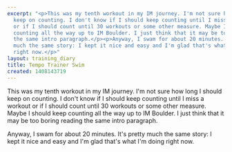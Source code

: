 ```yaml
---
excerpt: "<p>This was my tenth workout in my IM journey. I'm not sure how long I should
  keep on counting. I don't know if I should keep counting until I miss a workout
  or if I should count until 30 workouts or some other measure. Maybe I should keep
  counting all the way up to IM Boulder. I just think that it may be too boring reading
  the same intro paragraph.</p><p>Anyway, I swam for about 20 minutes. It's pretty
  much the same story: I kept it nice and easy and I'm glad that's what I'm doing
  right now.</p>"
layout: training_diary
title: Tempo Trainer Swim
created: 1408143719
---
```

<p>This was my tenth workout in my IM journey. I'm not sure how long I should keep on counting. I don't know if I should keep counting until I miss a workout or if I should count until 30 workouts or some other measure. Maybe I should keep counting all the way up to IM Boulder. I just think that it may be too boring reading the same intro paragraph.</p><p>Anyway, I swam for about 20 minutes. It's pretty much the same story: I kept it nice and easy and I'm glad that's what I'm doing right now.</p>
